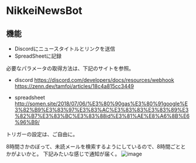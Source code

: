 # NikkeiNewsBot

## 機能
- Discordにニュースタイトルとリンクを送信
- SpreadSheetに記録

必要なパラメータの取得方法は、下記のサイトを参照。
- discord
https://discord.com/developers/docs/resources/webhook
https://zenn.dev/tamfoi/articles/18c4a815cc3449

- spreadsheet
http://somen.site/2018/07/06/%E3%80%90gas%E3%80%91google%E3%82%B9%E3%83%97%E3%83%AC%E3%83%83%E3%83%89%E3%82%B7%E3%83%BC%E3%83%88id%E3%81%AE%E8%A6%8B%E6%96%B9/

トリガーの設定は、ご自由に。

8時間さかのぼって、未読メールを検索するようにしているので、8時間ごととかがよいかと。
下記みたいな感じで通知が届く。
![image](https://user-images.githubusercontent.com/92875192/210834012-34910f7e-25f0-4816-ba19-30077178556e.png)

